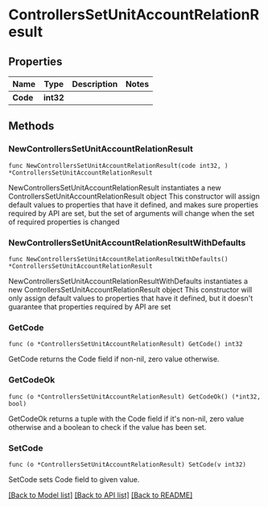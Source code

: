 # ControllersSetUnitAccountRelationResult

## Properties

Name | Type | Description | Notes
------------ | ------------- | ------------- | -------------
**Code** | **int32** |  | 

## Methods

### NewControllersSetUnitAccountRelationResult

`func NewControllersSetUnitAccountRelationResult(code int32, ) *ControllersSetUnitAccountRelationResult`

NewControllersSetUnitAccountRelationResult instantiates a new ControllersSetUnitAccountRelationResult object
This constructor will assign default values to properties that have it defined,
and makes sure properties required by API are set, but the set of arguments
will change when the set of required properties is changed

### NewControllersSetUnitAccountRelationResultWithDefaults

`func NewControllersSetUnitAccountRelationResultWithDefaults() *ControllersSetUnitAccountRelationResult`

NewControllersSetUnitAccountRelationResultWithDefaults instantiates a new ControllersSetUnitAccountRelationResult object
This constructor will only assign default values to properties that have it defined,
but it doesn't guarantee that properties required by API are set

### GetCode

`func (o *ControllersSetUnitAccountRelationResult) GetCode() int32`

GetCode returns the Code field if non-nil, zero value otherwise.

### GetCodeOk

`func (o *ControllersSetUnitAccountRelationResult) GetCodeOk() (*int32, bool)`

GetCodeOk returns a tuple with the Code field if it's non-nil, zero value otherwise
and a boolean to check if the value has been set.

### SetCode

`func (o *ControllersSetUnitAccountRelationResult) SetCode(v int32)`

SetCode sets Code field to given value.



[[Back to Model list]](../README.md#documentation-for-models) [[Back to API list]](../README.md#documentation-for-api-endpoints) [[Back to README]](../README.md)


